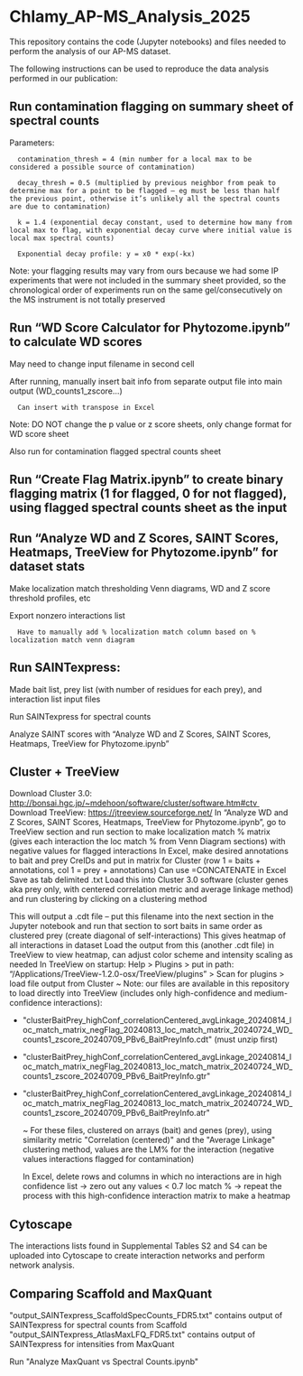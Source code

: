 # Chlamy_AP-MS_Analysis_2025
This repository contains the code (Jupyter notebooks) and files needed to perform the analysis of our AP-MS dataset.

The following instructions can be used to reproduce the data analysis performed in our publication:

## Run contamination flagging on summary sheet of spectral counts
   Parameters:
   
      contamination_thresh = 4 (min number for a local max to be considered a possible source of contamination)
      
      decay_thresh = 0.5 (multiplied by previous neighbor from peak to determine max for a point to be flagged – eg must be less than half the previous point, otherwise it’s unlikely all the spectral counts are due to contamination)
      
      k = 1.4 (exponential decay constant, used to determine how many from local max to flag, with exponential decay curve where initial value is local max spectral counts)
      
      Exponential decay profile: y = x0 * exp(-kx)
   
   Note: your flagging results may vary from ours because we had some IP experiments that were not included in the summary sheet provided, so the chronological order of experiments run on the same gel/consecutively on the MS instrument is not totally preserved

## Run “WD Score Calculator for Phytozome.ipynb” to calculate WD scores
   May need to change input filename in second cell
   
   After running, manually insert bait info from separate output file into main output (WD_counts1_zscore…)
      
      Can insert with transpose in Excel
   
   Note: DO NOT change the p value or z score sheets, only change format for WD score sheet
   
   Also run for contamination flagged spectral counts sheet

## Run “Create Flag Matrix.ipynb” to create binary flagging matrix (1 for flagged, 0 for not flagged), using flagged spectral counts sheet as the input

## Run “Analyze WD and Z Scores, SAINT Scores, Heatmaps, TreeView for Phytozome.ipynb” for dataset stats
   Make localization match thresholding Venn diagrams, WD and Z score threshold profiles, etc
   
   Export nonzero interactions list
      
      Have to manually add % localization match column based on % localization match venn diagram

## Run SAINTexpress:
   Made bait list, prey list (with number of residues for each prey), and interaction list input files
   
   Run SAINTexpress for spectral counts
   
   Analyze SAINT scores with “Analyze WD and Z Scores, SAINT Scores, Heatmaps, TreeView for Phytozome.ipynb”

## Cluster + TreeView 
   Download Cluster 3.0: http://bonsai.hgc.jp/~mdehoon/software/cluster/software.htm#ctv 
   Download TreeView: https://jtreeview.sourceforge.net/
   In “Analyze WD and Z Scores, SAINT Scores, Heatmaps, TreeView for Phytozome.ipynb”, go to TreeView section and run section to make localization match % matrix (gives each interaction the loc match % from Venn Diagram sections) with negative values for flagged interactions
   In Excel, make desired annotations to bait and prey CreIDs and put in matrix for Cluster (row 1 = baits + annotations, col 1 = prey + annotations)
      Can use =CONCATENATE in Excel
      Save as tab delimited .txt
   Load this into Cluster 3.0 software (cluster genes aka prey only, with centered correlation metric and average linkage method) and run clustering by clicking on a clustering method

   This will output a .cdt file – put this filename into the next section in the Jupyter notebook and run that section to sort baits in same order as clustered prey (create diagonal of self-interactions)
      This gives heatmap of all interactions in dataset
   Load the output from this (another .cdt file) in TreeView to view heatmap, can adjust color scheme and intensity scaling as needed
      In TreeView on startup: Help > Plugins > put in path: “/Applications/TreeView-1.2.0-osx/TreeView/plugins” > Scan for plugins > load file output from Cluster
      ~ Note: our files are available in this repository to load directly into TreeView (includes only high-confidence and medium-confidence interactions):
- "clusterBaitPrey_highConf_correlationCentered_avgLinkage_20240814_loc_match_matrix_negFlag_20240813_loc_match_matrix_20240724_WD_counts1_zscore_20240709_PBv6_BaitPreyInfo.cdt" (must unzip first)
- "clusterBaitPrey_highConf_correlationCentered_avgLinkage_20240814_loc_match_matrix_negFlag_20240813_loc_match_matrix_20240724_WD_counts1_zscore_20240709_PBv6_BaitPreyInfo.gtr"
- "clusterBaitPrey_highConf_correlationCentered_avgLinkage_20240814_loc_match_matrix_negFlag_20240813_loc_match_matrix_20240724_WD_counts1_zscore_20240709_PBv6_BaitPreyInfo.atr"


  ~ For these files, clustered on arrays (bait) and genes (prey), using similarity metric "Correlation (centered)" and the "Average Linkage" clustering method, values are the LM% for the interaction (negative values interactions flagged for contamination)
   
   In Excel, delete rows and columns in which no interactions are in high confidence list → zero out any values < 0.7 loc match % → repeat the process with this high-confidence interaction matrix to make a heatmap

## Cytoscape
   The interactions lists found in Supplemental Tables S2 and S4 can be uploaded into Cytoscape to create interaction networks and perform network analysis.

## Comparing Scaffold and MaxQuant
   "output_SAINTexpress_ScaffoldSpecCounts_FDR5.txt" contains output of SAINTexpress for spectral counts from Scaffold
   "output_SAINTexpress_AtlasMaxLFQ_FDR5.txt" contains output of SAINTexpress for intensities from MaxQuant
   
   Run "Analyze MaxQuant vs Spectral Counts.ipynb"
